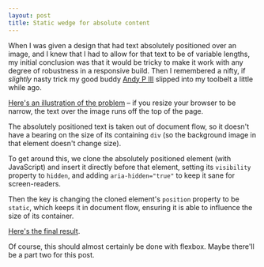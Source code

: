 ```yaml
---
layout: post
title: Static wedge for absolute content
---
```


<p class="lead">When I was given a design that had text absolutely positioned over an image, and I knew that I had to allow for that text to be of variable lengths, my initial conclusion was that it would be tricky to make it work with any degree of robustness in a responsive build. Then I remembered a nifty, if <em>slightly</em> nasty trick my good buddy <a href="https://twitter.com/andypearson">Andy P III</a> slipped into my toolbelt a little while ago.</p>

[Here's an illustration of the problem](http://output.jsbin.com/papiro) – if you resize your browser to be narrow, the text over the image runs off the top of the page.

The absolutely positioned text is taken out of document flow, so it doesn't have a bearing on the size of its containing `div` (so the background image in that element doesn't change size).

To get around this, we clone the absolutely positioned element (with JavaScript) and insert it directly before that element, setting its `visibility` property to `hidden`, and adding `aria-hidden="true"` to keep it sane for screen-readers.

Then the key is changing the cloned element's `position` property to be `static`, which keeps it in document flow, ensuring it is able to influence the size of its container.

[Here's the final result](http://output.jsbin.com/jilini/3).

Of course, this should almost certainly be done with flexbox. Maybe there'll be a part two for this post.
